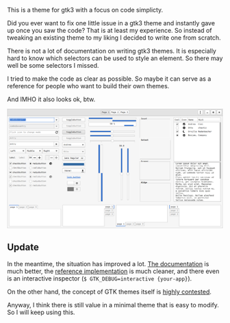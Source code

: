This is a theme for gtk3 with a focus on code simplicty.

Did you ever want to fix one little issue in a gtk3 theme and instantly gave up
once you saw the code? That is at least my experience. So instead of tweaking
an existing theme to my liking I decided to write one from scratch.

There is not a lot of documentation on writing gtk3 themes. It is especially
hard to know which selectors can be used to style an element. So there may well
be some selectors I missed.

I tried to make the code as clear as possible. So maybe it can serve as a
reference for people who want to build their own themes.

And IMHO it also looks ok, btw.

![screenshot of gtk3-widget-factory](screenshots/gtk3-widget-factory.png)

## Update

In the meantime, the situation has improved a lot. [The documentation][1] is
much better, the [reference implementation][2] is much cleaner, and there even
is an interactive inspector (`$ GTK_DEBUG=interactive {your-app}`).

On the other hand, the concept of GTK themes itself is [highly contested][3].

Anyway, I think there is still value in a minimal theme that is easy to modify.
So I will keep using this.

[1]: https://developer.gnome.org/gtk3/stable/
[2]: https://gitlab.gnome.org/GNOME/gtk/tree/master/gtk/theme/Adwaita
[3]: https://blogs.gnome.org/tbernard/2018/10/15/restyling-apps-at-scale/
